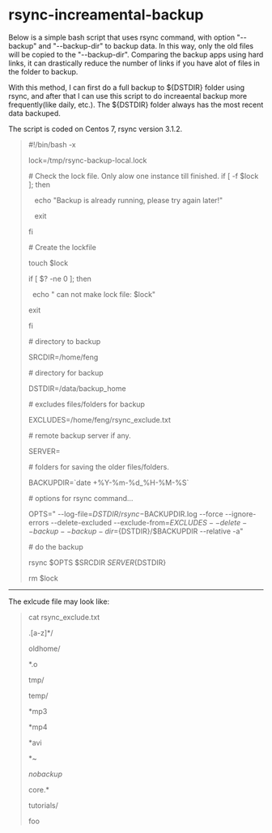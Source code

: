 # rsync-increamental-backup

Below is a simple bash script that uses rsync command, with option "--backup" and "--backup-dir" to backup data. 
In this way, only the old files will be copied to the "--backup-dir". Comparing the backup apps using  hard links, it can drastically reduce the number of links 
if you have alot of files in the folder to backup.

With this method, I can first do a full backup to ${DSTDIR} folder using rsync, and after that I can use this script to do increaental backup more 
frequently(like daily, etc.). The ${DSTDIR} folder always has the most recent data backuped.

The script is coded on Centos 7, rsync  version 3.1.2.

> #!/bin/bash -x
> 
> lock=/tmp/rsync-backup-local.lock
>
>  \# Check the lock file. Only alow one instance till finished.
> if [ -f $lock ]; then
>
>      echo "Backup is already running, please try again later!"
>
>    exit
>
> fi
>
> \# Create the lockfile
>
>touch $lock
>
>if [ $? -ne 0 ]; then
>
>  echo " can not make lock file: $lock"
>
>  exit
>
>fi
>
> \# directory to backup
>
>SRCDIR=/home/feng
>
> \# directory for backup
>
>DSTDIR=/data/backup_home
>
> \# excludes files/folders for backup
>
>EXCLUDES=/home/feng/rsync_exclude.txt
>
> \# remote backup server if any.
>
>SERVER=
>
>
> \# folders for saving the older files/folders.
>
>BACKUPDIR=\`date +%Y-%m-%d_%H-%M-%S\`
>
> \# options for rsync command...
>
>OPTS=" --log-file=${DSTDIR}/rsync-$BACKUPDIR.log --force --ignore-errors --delete-excluded --exclude-from=$EXCLUDES --delete --backup --backup-dir=${DSTDIR}/$BACKUPDIR --relative -a"
>
>
> \# do the backup
>
>rsync $OPTS $SRCDIR ${SERVER}${DSTDIR}
>
>rm $lock
>

---------------------------------------

The exlcude file may look like:

>cat rsync_exclude.txt
>
>.[a-z]*/
>
>
>oldhome/
>
>*.o
>
>tmp/
>
>temp/
>
>*mp3
>
>*mp4
>
>*avi
>
>*~
>
>*nobackup*
>
>core.*
>
>tutorials/
>
>foo

